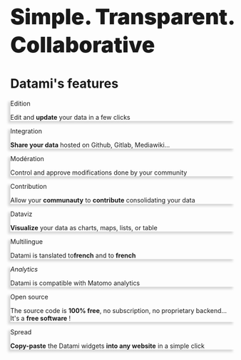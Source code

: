 <!-- <p class="title has-text-centered mt-6 pt-6">
  How does it work ?
</p> -->

<h1
  class="has-text-centered is-uppercase mt-6 mb-6 pt-6 pb-6"
  style="font-weight: 900; line-height: 1.3; font-size: 3rem;">
  Simple.
  <span class="">
    Transparent.
  </span>
  Collaborative
</h1>

<h1
  class="has-text-centered mt-6 mb-5">
  Datami's features
</h1>

<div
  class="tile is-ancestor is--fullheight pt-0 mb-6"
  style="">
  <div class="tile is-vertical is-4">
    <div class="tile is-parent px-5 py-5">
      <article
        class="tile is-child notification is-dark py-2"
        style="box-shadow: -5px 5px 5px #D7D7D7;">
        <p class="title pt-4 is-size-4-touch">
          <span class="icon is-small mr-3">
            <i class="mdi mdi-pencil"></i>
          </span>
          Edition
        </p>
        <p class="subtitle">
          Edit and <b>update</b> your data in a few clicks
        </p>
      </article>
    </div>
    <div class="tile is-parent px-5 py-5">
      <article
        class="tile is-child notification is-white-ter py-2"
        style="box-shadow: -5px 5px 5px #D7D7D7;">
        <p class="title pt-4 is-size-4-touch">
          <span class="icon is-small mr-3">
            <i class="mdi mdi-share-variant"></i>
          </span>
          Integration
        </p>
        <p class="subtitle">
          <b>Share your data</b> hosted on Github, Gitlab, Mediawiki...
        </p>
      </article>
    </div>
    <div class="tile is-parent px-5 py-5">
      <article
        class="tile is-child notification is-dark py-2"
        style="box-shadow: -5px 5px 5px #D7D7D7;">
        <p class="title pt-4 is-size-4-touch">
          <span class="icon is-small mr-3">
            <i class="mdi mdi-pencil"></i>
          </span>
          Modération
        </p>
        <p class="subtitle pb-4">
          Control and approve modifications
          done by your community
        </p>
      </article>
    </div>
  </div>
  <div class="tile is-vertical is-4">
    <div class="tile is-parent px-5 py-5">
      <article
        class="tile is-child notification is-white-ter py-2"
        style="box-shadow: -5px 5px 5px #D7D7D7;">
        <p class="title pt-4 is-size-4-touch">
          <span class="icon is-small mr-3">
            <i class="mdi mdi-account-group"></i>
          </span>
          Contribution
        </p>
        <p class="subtitle">
          Allow your <b>communauty</b> to <b>contribute</b> consolidating your data
        </p>
      </article>
    </div>
    <div class="tile is-parent px-5 py-5">
      <article
        class="tile is-child notification is-dark py-2"
        style="box-shadow: -5px 5px 5px #D7D7D7;">
        <p class="title pt-4 is-size-4-touch">
          <span class="icon is-small mr-3">
            <i class="mdi mdi-table"></i>
          </span>
          Dataviz
        </p>
        <p class="subtitle">
          <b>Visualize</b> your data as charts, maps, lists, or table
        </p>
      </article>
    </div>
    <div class="tile is-parent px-5 py-5">
      <article
        class="tile is-child notification is-white-ter py-2"
        style="box-shadow: -5px 5px 5px #D7D7D7;">
        <p class="title pt-4 is-size-4-touch">
          <span class="icon is-small mr-3">
            <i class="mdi mdi-translate"></i>
          </span>
          Multilingue
        </p>
        <p class="subtitle pb-4">
          Datami is tanslated to<b>french</b> and to <b>french</b>
        </p>
      </article>
    </div>
  </div>
  <div class="tile is-vertical is-4">
    <div class="tile is-parent px-5 py-5">
      <article
        class="tile is-child notification is-dark py-2"
        style="box-shadow: -5px 5px 5px #D7D7D7;">
        <p class="title pt-4 is-size-4-touch">
          <span class="icon is-small mr-3">
            <i class="mdi mdi-poll"></i>
          </span>
          <i>Analytics</i>
        </P>
        <p class="subtitle pb-4">
          Datami is compatible with Matomo analytics
        </p>
      </article>
    </div>
    <div class="tile is-parent px-5 py-5">
      <article
        class="tile is-child notification is-white-ter py-2"
        style="box-shadow: -5px 5px 5px #D7D7D7;">
        <p class="title pt-4 is-size-4-touch">
          <span class="icon is-small mr-3">
            <i class="mdi mdi-currency-usd-off"></i>
          </span>
          Open source
        </p>
        <p class="subtitle">
          The source code is <b>100% free</b>, no subscription, no proprietary backend...
          It's a <b>free software</b> !
        </p>
      </article>
    </div>
    <div class="tile is-parent px-5 py-5">
      <article
        class="tile is-child notification is-dark py-2"
        style="box-shadow: -5px 5px 5px #D7D7D7;">
        <p class="title pt-4 is-size-4-touch">
          <span class="icon is-small mr-3">
            <i class="mdi mdi-content-copy"></i>
          </span>
          Spread
        </P>
        <p class="subtitle">
          <b>Copy-paste</b> the Datami widgets <b>into any website</b> in a simple click
        </p>
      </article>
    </div>
  </div>
</div>
